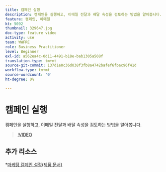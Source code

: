 ```yaml
---
title: 캠페인 실행
description: 캠페인을 실행하고, 이메일 전달과 배달 속성을 검토하는 방법을 알아봅니다.
feature: 캠페인, 이메일
kt: 5092
thumbnail: 329647.jpg
doc-type: feature video
activity: use
team: WWFRE
role: Business Practitioner
level: Beginner
exl-id: a562ea4c-0d11-4491-b18e-bab1305a508f
translation-type: tm+mt
source-git-commit: 137d1e0c36d038f3fb8a4742bafef6fbac96f41d
workflow-type: tm+mt
source-wordcount: '0'
ht-degree: 0%

---
```


# 캠페인 실행

캠페인을 실행하고, 이메일 전달과 배달 속성을 검토하는 방법을 알아봅니다.

>[!VIDEO](https://video.tv.adobe.com/v/329647?quality=12)

## 추가 리소스

*[마케팅 캠페인 설정(제품 문서)](https://experienceleague.adobe.com/docs/campaign-classic/using/orchestrating-campaigns/orchestrate-campaigns/setting-up-marketing-campaigns.html?lang=en#orchestrating-campaigns)
